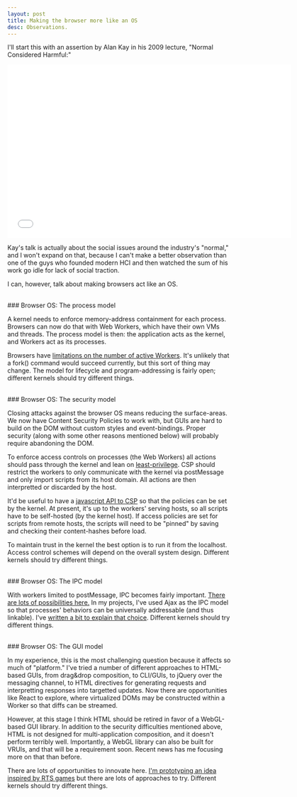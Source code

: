 ```yaml
---
layout: post
title: Making the browser more like an OS
desc: Observations.
---
```


I'll start this with an assertion by Alan Kay in his 2009 lecture, "Normal Considered Harmful:"

<iframe width="640" height="390" src="//www.youtube.com/embed/FvmTSpJU-Xc?start=1425" frameborder="0" allowfullscreen></iframe>

Kay's talk is actually about the social issues around the industry's "normal," and I won't expand on that, because I can't make a better observation than one of the guys who founded modern HCI and then watched the sum of his work go idle for lack of social traction.

I can, however, talk about making browsers act like an OS.

<br>
### Browser OS: The process model

A kernel needs to enforce memory-address containment for each process. Browsers can now do that with Web Workers, which have their own VMs and threads. The process model is then: the application acts as the kernel, and Workers act as its processes.

Browsers have [limitations on the number of active Workers](http://stackoverflow.com/a/17643806). It's unlikely that a fork() command would succeed currently, but this sort of thing may change. The model for lifecycle and program-addressing is fairly open; different kernels should try different things.

<br>
### Browser OS: The security model

Closing attacks against the browser OS means reducing the surface-areas. We now have Content Security Policies to work with, but GUIs are hard to build on the DOM without custom styles and event-bindings. Proper security (along with some other reasons mentioned below) will probably require abandoning the DOM.

To enforce access controls on processes (the Web Workers) all actions should pass through the kernel and lean on [least-privilege](http://en.wikipedia.org/wiki/Principle_of_least_privilege). CSP should restrict the workers to only communicate with the kernel via postMessage and only import scripts from its host domain. All actions are then interpretted or discarded by the host.

It'd be useful to have a [javascript API to CSP](http://grimwire.com:4000/2014/03/24/js-api-proposal-for-csp.html) so that the policies can be set by the kernel. At present, it's up to the workers' serving hosts, so all scripts have to be self-hosted (by the kernel host). If access policies are set for scripts from remote hosts, the scripts will need to be "pinned" by saving and checking their content-hashes before load.

To maintain trust in the kernel the best option is to run it from the localhost. Access control schemes will depend on the overall system design. Different kernels should try different things.

<br>
### Browser OS: The IPC model

With workers limited to postMessage, IPC becomes fairly important. [There are lots of possibilities here.](http://en.wikipedia.org/wiki/Inter-process_communication) In my projects, I've used Ajax as the IPC model so that processes' behaviors can be universally addressable (and thus linkable). I've [written a bit to explain that choice](/2014/03/08/communicating-with-web-workers-using-http.html). Different kernels should try different things.

<br>
### Browser OS: The GUI model

In my experience, this is the most challenging question because it affects so much of "platform." I've tried a number of different approaches to HTML-based GUIs, from drag&drop composition, to CLI/GUIs, to jQuery over the messaging channel, to HTML directives for generating requests and interpretting responses into targetted updates. Now there are opportunities like React to explore, where virtualized DOMs may be constructed within a Worker so that diffs can be streamed.

However, at this stage I think HTML should be retired in favor of a WebGL-based GUI library. In addition to the security difficulties mentioned above, HTML is not designed for multi-application composition, and it doesn't perform terribly well. Importantly, a WebGL library can also be built for VRUIs, and that will be a requirement soon. Recent news has me focusing more on that than before.

There are lots of opportunities to innovate here. [I'm prototyping an idea inspired by RTS games](/2014/03/29/trying-an-rts-interface-to-web-services.html) but there are lots of approaches to try. Different kernels should try different things.

<br>